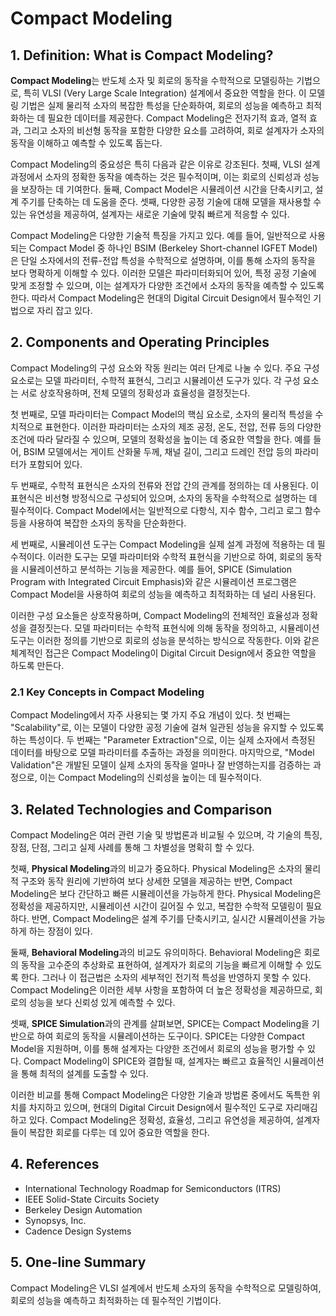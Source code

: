 # Compact Modeling

## 1. Definition: What is **Compact Modeling**?
**Compact Modeling**는 반도체 소자 및 회로의 동작을 수학적으로 모델링하는 기법으로, 특히 VLSI (Very Large Scale Integration) 설계에서 중요한 역할을 한다. 이 모델링 기법은 실제 물리적 소자의 복잡한 특성을 단순화하여, 회로의 성능을 예측하고 최적화하는 데 필요한 데이터를 제공한다. Compact Modeling은 전자기적 효과, 열적 효과, 그리고 소자의 비선형 동작을 포함한 다양한 요소를 고려하여, 회로 설계자가 소자의 동작을 이해하고 예측할 수 있도록 돕는다.

Compact Modeling의 중요성은 특히 다음과 같은 이유로 강조된다. 첫째, VLSI 설계 과정에서 소자의 정확한 동작을 예측하는 것은 필수적이며, 이는 회로의 신뢰성과 성능을 보장하는 데 기여한다. 둘째, Compact Model은 시뮬레이션 시간을 단축시키고, 설계 주기를 단축하는 데 도움을 준다. 셋째, 다양한 공정 기술에 대해 모델을 재사용할 수 있는 유연성을 제공하여, 설계자는 새로운 기술에 맞춰 빠르게 적응할 수 있다.

Compact Modeling은 다양한 기술적 특징을 가지고 있다. 예를 들어, 일반적으로 사용되는 Compact Model 중 하나인 BSIM (Berkeley Short-channel IGFET Model)은 단일 소자에서의 전류-전압 특성을 수학적으로 설명하며, 이를 통해 소자의 동작을 보다 명확하게 이해할 수 있다. 이러한 모델은 파라미터화되어 있어, 특정 공정 기술에 맞게 조정할 수 있으며, 이는 설계자가 다양한 조건에서 소자의 동작을 예측할 수 있도록 한다. 따라서 Compact Modeling은 현대의 Digital Circuit Design에서 필수적인 기법으로 자리 잡고 있다.

## 2. Components and Operating Principles
Compact Modeling의 구성 요소와 작동 원리는 여러 단계로 나눌 수 있다. 주요 구성 요소로는 모델 파라미터, 수학적 표현식, 그리고 시뮬레이션 도구가 있다. 각 구성 요소는 서로 상호작용하며, 전체 모델의 정확성과 효율성을 결정짓는다.

첫 번째로, 모델 파라미터는 Compact Model의 핵심 요소로, 소자의 물리적 특성을 수치적으로 표현한다. 이러한 파라미터는 소자의 제조 공정, 온도, 전압, 전류 등의 다양한 조건에 따라 달라질 수 있으며, 모델의 정확성을 높이는 데 중요한 역할을 한다. 예를 들어, BSIM 모델에서는 게이트 산화물 두께, 채널 길이, 그리고 드레인 전압 등의 파라미터가 포함되어 있다.

두 번째로, 수학적 표현식은 소자의 전류와 전압 간의 관계를 정의하는 데 사용된다. 이 표현식은 비선형 방정식으로 구성되어 있으며, 소자의 동작을 수학적으로 설명하는 데 필수적이다. Compact Model에서는 일반적으로 다항식, 지수 함수, 그리고 로그 함수 등을 사용하여 복잡한 소자의 동작을 단순화한다.

세 번째로, 시뮬레이션 도구는 Compact Modeling을 실제 설계 과정에 적용하는 데 필수적이다. 이러한 도구는 모델 파라미터와 수학적 표현식을 기반으로 하여, 회로의 동작을 시뮬레이션하고 분석하는 기능을 제공한다. 예를 들어, SPICE (Simulation Program with Integrated Circuit Emphasis)와 같은 시뮬레이션 프로그램은 Compact Model을 사용하여 회로의 성능을 예측하고 최적화하는 데 널리 사용된다.

이러한 구성 요소들은 상호작용하며, Compact Modeling의 전체적인 효율성과 정확성을 결정짓는다. 모델 파라미터는 수학적 표현식에 의해 동작을 정의하고, 시뮬레이션 도구는 이러한 정의를 기반으로 회로의 성능을 분석하는 방식으로 작동한다. 이와 같은 체계적인 접근은 Compact Modeling이 Digital Circuit Design에서 중요한 역할을 하도록 만든다.

### 2.1 Key Concepts in Compact Modeling
Compact Modeling에서 자주 사용되는 몇 가지 주요 개념이 있다. 첫 번째는 "Scalability"로, 이는 모델이 다양한 공정 기술에 걸쳐 일관된 성능을 유지할 수 있도록 하는 특성이다. 두 번째는 "Parameter Extraction"으로, 이는 실제 소자에서 측정된 데이터를 바탕으로 모델 파라미터를 추출하는 과정을 의미한다. 마지막으로, "Model Validation"은 개발된 모델이 실제 소자의 동작을 얼마나 잘 반영하는지를 검증하는 과정으로, 이는 Compact Modeling의 신뢰성을 높이는 데 필수적이다.

## 3. Related Technologies and Comparison
Compact Modeling은 여러 관련 기술 및 방법론과 비교될 수 있으며, 각 기술의 특징, 장점, 단점, 그리고 실제 사례를 통해 그 차별성을 명확히 할 수 있다.

첫째, **Physical Modeling**과의 비교가 중요하다. Physical Modeling은 소자의 물리적 구조와 동작 원리에 기반하여 보다 상세한 모델을 제공하는 반면, Compact Modeling은 보다 간단하고 빠른 시뮬레이션을 가능하게 한다. Physical Modeling은 정확성을 제공하지만, 시뮬레이션 시간이 길어질 수 있고, 복잡한 수학적 모델링이 필요하다. 반면, Compact Modeling은 설계 주기를 단축시키고, 실시간 시뮬레이션을 가능하게 하는 장점이 있다.

둘째, **Behavioral Modeling**과의 비교도 유의미하다. Behavioral Modeling은 회로의 동작을 고수준의 추상화로 표현하여, 설계자가 회로의 기능을 빠르게 이해할 수 있도록 한다. 그러나 이 접근법은 소자의 세부적인 전기적 특성을 반영하지 못할 수 있다. Compact Modeling은 이러한 세부 사항을 포함하여 더 높은 정확성을 제공하므로, 회로의 성능을 보다 신뢰성 있게 예측할 수 있다.

셋째, **SPICE Simulation**과의 관계를 살펴보면, SPICE는 Compact Modeling을 기반으로 하여 회로의 동작을 시뮬레이션하는 도구이다. SPICE는 다양한 Compact Model을 지원하며, 이를 통해 설계자는 다양한 조건에서 회로의 성능을 평가할 수 있다. Compact Modeling이 SPICE와 결합될 때, 설계자는 빠르고 효율적인 시뮬레이션을 통해 최적의 설계를 도출할 수 있다.

이러한 비교를 통해 Compact Modeling은 다양한 기술과 방법론 중에서도 독특한 위치를 차지하고 있으며, 현대의 Digital Circuit Design에서 필수적인 도구로 자리매김하고 있다. Compact Modeling은 정확성, 효율성, 그리고 유연성을 제공하여, 설계자들이 복잡한 회로를 다루는 데 있어 중요한 역할을 한다.

## 4. References
- International Technology Roadmap for Semiconductors (ITRS)
- IEEE Solid-State Circuits Society
- Berkeley Design Automation
- Synopsys, Inc.
- Cadence Design Systems

## 5. One-line Summary
Compact Modeling은 VLSI 설계에서 반도체 소자의 동작을 수학적으로 모델링하여, 회로의 성능을 예측하고 최적화하는 데 필수적인 기법이다.